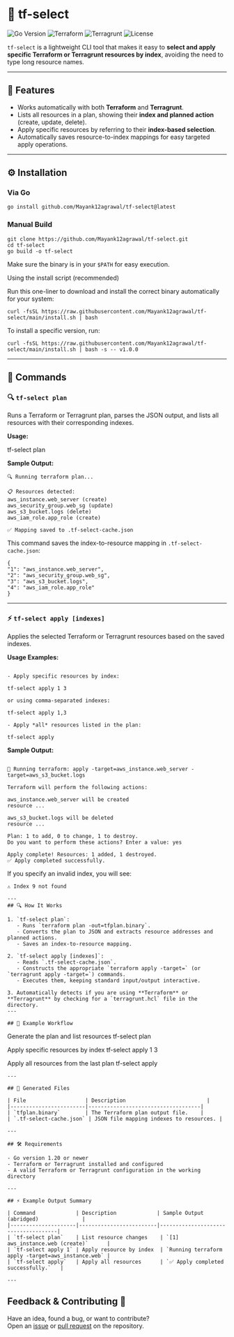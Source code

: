 # 🌱 tf-select

![Go Version](https://img.shields.io/badge/Go-1.20+-blue)
![Terraform](https://img.shields.io/badge/Terraform-Compatible-5C4EE5?logo=terraform)
![Terragrunt](https://img.shields.io/badge/Terragrunt-Compatible-green)
![License](https://img.shields.io/badge/License-MIT-yellow)

`tf-select` is a lightweight CLI tool that makes it easy to **select and apply specific Terraform or Terragrunt resources by index**, avoiding the need to type long resource names.

---

## 🚀 Features

- Works automatically with both **Terraform** and **Terragrunt**.
- Lists all resources in a plan, showing their **index and planned action** (create, update, delete).
- Apply specific resources by referring to their **index-based selection**.
- Automatically saves resource-to-index mappings for easy targeted apply operations.

---
## ⚙️ Installation

### Via Go
```
go install github.com/Mayank12agrawal/tf-select@latest
```
### Manual Build
```
git clone https://github.com/Mayank12agrawal/tf-select.git
cd tf-select
go build -o tf-select
```

Make sure the binary is in your `$PATH` for easy execution.

Using the install script (recommended)

Run this one-liner to download and install the correct binary automatically for your system:
```
curl -fsSL https://raw.githubusercontent.com/Mayank12agrawal/tf-select/main/install.sh | bash
```
To install a specific version, run:
```
curl -fsSL https://raw.githubusercontent.com/Mayank12agrawal/tf-select/main/install.sh | bash -s -- v1.0.0

```
---

## 🧩 Commands

### 🔍 `tf-select plan`

Runs a Terraform or Terragrunt plan, parses the JSON output, and lists all resources with their corresponding indexes.

**Usage:**

tf-select plan

**Sample Output:**
```
🔍 Running terraform plan...

📋 Resources detected:
aws_instance.web_server (create)
aws_security_group.web_sg (update)
aws_s3_bucket.logs (delete)
aws_iam_role.app_role (create)

✅ Mapping saved to .tf-select-cache.json
```

This command saves the index-to-resource mapping in `.tf-select-cache.json`:
```
{
"1": "aws_instance.web_server",
"2": "aws_security_group.web_sg",
"3": "aws_s3_bucket.logs",
"4": "aws_iam_role.app_role"
}
```


---

### ⚡ `tf-select apply [indexes]`

Applies the selected Terraform or Terragrunt resources based on the saved indexes.

**Usage Examples:**
```

- Apply specific resources by index:

tf-select apply 1 3

or using comma-separated indexes:

tf-select apply 1,3

- Apply *all* resources listed in the plan:

tf-select apply
```

**Sample Output:**
```

🚀 Running terraform: apply -target=aws_instance.web_server -target=aws_s3_bucket.logs

Terraform will perform the following actions:

aws_instance.web_server will be created
resource ...

aws_s3_bucket.logs will be deleted
resource ...

Plan: 1 to add, 0 to change, 1 to destroy.
Do you want to perform these actions? Enter a value: yes

Apply complete! Resources: 1 added, 1 destroyed.
✅ Apply completed successfully.
```

If you specify an invalid index, you will see:

```
⚠️ Index 9 not found
```

```
---
## 🔍 How It Works

1. `tf-select plan`:
   - Runs `terraform plan -out=tfplan.binary`.
   - Converts the plan to JSON and extracts resource addresses and planned actions.
   - Saves an index-to-resource mapping.

2. `tf-select apply [indexes]`:
   - Reads `.tf-select-cache.json`.
   - Constructs the appropriate `terraform apply -target=` (or `terragrunt apply -target=`) commands.
   - Executes them, keeping standard input/output interactive.

3. Automatically detects if you are using **Terraform** or **Terragrunt** by checking for a `terragrunt.hcl` file in the directory.
---

## 🧾 Example Workflow
```

Generate the plan and list resources
tf-select plan

Apply specific resources by index
tf-select apply 1 3

Apply all resources from the last plan
tf-select apply
```
---

## 📂 Generated Files

| File                   | Description                          |
|------------------------|------------------------------------|
| `tfplan.binary`        | The Terraform plan output file.    |
| `.tf-select-cache.json` | JSON file mapping indexes to resources. |

---

## 🛠 Requirements

- Go version 1.20 or newer
- Terraform or Terragrunt installed and configured
- A valid Terraform or Terragrunt configuration in the working directory

---

## ⚡ Example Output Summary

| Command             | Description             | Sample Output (abridged)              |
|---------------------|-------------------------|-------------------------------------|
| `tf-select plan`    | List resource changes    | `[1] aws_instance.web (create)`      |
| `tf-select apply 1` | Apply resource by index  | `Running terraform apply -target=aws_instance.web` |
| `tf-select apply`   | Apply all resources      | `✅ Apply completed successfully.`   |

---
```
## Feedback & Contributing 🤝

Have an idea, found a bug, or want to contribute?  
Open an [issue](https://github.com/Mayank12agrawal/tf-select/issues) or [pull request](https://github.com/Mayank12agrawal/tf-select/pulls) on the repository.







